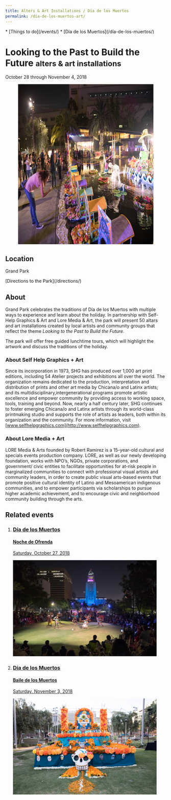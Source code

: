 ```yaml
---
title: Alters & Art Installations / Día de los Muertos
permalink: /día-de-los-muertos-art/
---
```


<nav markdown="1">
* [Things to do](/events/)
* [Día de los Muertos](/día-de-los-muertos/)
</nav>

Looking to the Past to Build the Future <small>alters & art installations</small>
==============================================================

October 28 through November 4, 2018

<figure>
  <img src="/uploads/programs/dia-de-los-muertos.jpg" alt="Día de los Muertos" height="500" />
</figure>

## Location

Grand Park

<p class="action" markdown="1">
[Directions to the Park](/directions/)
</p>

## About

Grand Park celebrates the traditions of Día de los Muertos with multiple ways to experience and learn about the holiday. In partnership with Self-Help Graphics & Art and Lore Media & Art, the park will present 50 altars and art installations created by local artists and community groups that reflect the theme _Looking to the Past to Build the Future._

The park will offer free guided lunchtime tours, which will highlight the artwork and discuss the traditions of the holiday.

### About Self Help Graphics + Art  

Since its incorporation in 1973, SHG has produced over 1,000 art print editions, including 54 Atelier projects and exhibitions all over the world. The organization remains dedicated to the production, interpretation and distribution of prints and other art media by Chicana/o and Latinx artists; and its multidisciplinary,intergenerational programs promote artistic excellence and empower community by providing access to working space, tools, training and beyond. Now, nearly a half century later, SHG continues to foster emerging Chicana/o and Latinx artists through its world-class printmaking studio and supports the role of artists as leaders, both within its organization and the community. For more information, visit [www.selfhelpgraphics.com](http://www.selfhelpgraphics.com).

### About Lore Media + Art

LORE Media & Arts founded by Robert Ramirez is a 15-year-old cultural and specials events production company. LORE, as well as our newly developing foundation, works with NPO’s, NGOs, private corporations, and government/ civic entities to facilitate opportunities for at-risk people in marginalized communities to connect with professional visual artists and community leaders, in order to create public visual arts-based events that promote positive cultural identity of Latino and Mesoamerican indigenous communities, and to empower participants via scholarships to pursue higher academic achievement, and to encourage civic and neighborhood community building through the arts.

## Related events

<ol class="event-list" style="grid-template-columns: 1fr 1fr;">
  <li>
    <a href="/noche-de-ofrenda/">
      <div>
        <h3>Día de los Muertos</h3>
        <h4>Noche de Ofrenda</h4>
        <p>Saturday, October 27, 2018</p>
      </div>
      <img src="/uploads/programs/noche-de-ofrenda.jpg" height="300" alt="" />
    </a>
  </li>
  <li>
    <a href="/baile-de-los-muertos/">
      <div>
        <h3>Día de los Muertos</h3>
        <h4>Baile de los Muertos</h4>
        <p>Saturday, November 3, 2018</p>
      </div>
      <img src="/uploads/programs/dia-de-los-muertos-2.jpg" height="300" alt="" />
    </a>
  </li>
</ol>

